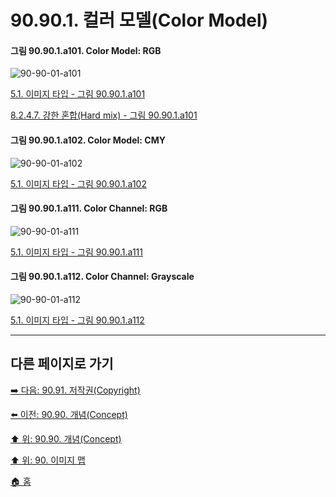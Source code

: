 # 90.90.1. 컬러 모델(Color Model)

<a id="90-90-01-a101"></a>

#### 그림 90.90.1.a101. Color Model: RGB
![90-90-01-a101](https://github.com/wonder13662/gimp/assets/15767104/20ee4023-afb8-4233-8d2b-70c46d5924c8)

[5.1. 이미지 타입 - 그림 90.90.1.a101](./05-01-image-types.md#90-90-01-a101)

[8.2.4.7. 강한 혼합(Hard mix) - 그림 90.90.1.a101](./08-02-04-07-hard_mix.md#90-90-01-a101)

<a id="90-90-01-a102"></a>

#### 그림 90.90.1.a102. Color Model: CMY
![90-90-01-a102](https://github.com/wonder13662/gimp/assets/15767104/e101bf1e-8f07-463f-9bc2-2113927937c2)

[5.1. 이미지 타입 - 그림 90.90.1.a102](./05-01-image-types.md#90-90-01-a102)

<a id="90-90-01-a111"></a>

#### 그림 90.90.1.a111. Color Channel: RGB
![90-90-01-a111](https://github.com/wonder13662/gimp/assets/15767104/02f98ed9-ad8e-4901-8707-03b02d1cc976)

[5.1. 이미지 타입 - 그림 90.90.1.a111](./05-01-image-types.md#90-90-01-a111)

<a id="90-90-01-a112"></a>

#### 그림 90.90.1.a112. Color Channel: Grayscale
![90-90-01-a112](https://github.com/wonder13662/gimp/assets/15767104/17dfeee9-0dc1-4bd9-850d-814be3ced385)

[5.1. 이미지 타입 - 그림 90.90.1.a112](./05-01-image-types.md#90-90-01-a112)

***

## 다른 페이지로 가기

[➡️ 다음: 90.91. 저작권(Copyright)](./90-91-copyright.md)

[⬅️ 이전: 90.90. 개념(Concept)](./90-90-00-concept.md)

[⬆️ 위: 90.90. 개념(Concept)](./90-90-00-concept.md)

[⬆️ 위: 90. 이미지 맵](./90-00-image-map.md)

[🏠 홈](./00-home.md)